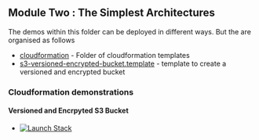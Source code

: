 ## Module Two : The Simplest Architectures

The demos within this folder can be deployed in different ways. But the are organised as follows

* [cloudformation](cloudformation) - Folder of cloudformation templates
* [s3-versioned-encrypted-bucket.template](cloudformation/s3-versioned-encrypted-bucket.template) - template to create a versioned and encrypted bucket


### Cloudformation demonstrations

#### Versioned and Encrpyted S3 Bucket


* <a href="https://console.aws.amazon.com/cloudformation/home#/stacks/new?stackName=buildkite&amp;templateURL=https://raw.githubusercontent.com/hynespm/architecting_on_aws/master/module_2/cloudformation/s3-versioned-encrypted-bucket.template"><img alt="Launch Stack" src="https://cdn.rawgit.com/buildkite/cloudformation-launch-stack-button-svg/master/launch-stack.svg"></a>